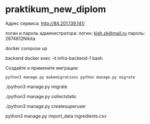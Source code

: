 # praktikum_new_diplom
Адрес сервиса: http://84.201.139.141/

логин и пароль администратора:
логин: kish.zk@mail.ru
пароль: 2674812Nikita


docker compose up

backend docker exec -it infra-backend-1 bash

Создайте и примените миграции:

`python3 manage.py makemigrations
python manage.py migrate`

 ./python3 manage.py migrate


 ./python3 manage.py collectstatic

 ./python3 manage.py createsuperuser

 python3 manage.py import_data ingredients.csv



